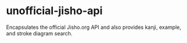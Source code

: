 # unofficial-jisho-api
Encapsulates the official Jisho.org API and also provides kanji, example, and stroke diagram search.
